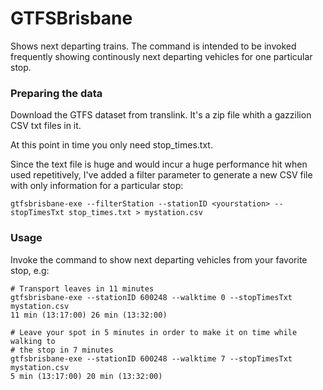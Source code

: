 GTFSBrisbane
============

Shows next departing trains. The command is intended to be invoked frequently
showing continously next departing vehicles for one particular stop.

### Preparing the data

Download the GTFS dataset from translink. It's a zip file whith a gazzilion CSV
txt files in it.

At this point in time you only need stop_times.txt.

Since the text file is huge and would incur a huge performance hit when used
repetitively, I've added a filter parameter to generate a new CSV file with only
information for a particular stop:

    gtfsbrisbane-exe --filterStation --stationID <yourstation> --stopTimesTxt stop_times.txt > mystation.csv

### Usage

Invoke the command to show next departing vehicles from your favorite stop, e.g:

    # Transport leaves in 11 minutes
    gtfsbrisbane-exe --stationID 600248 --walktime 0 --stopTimesTxt mystation.csv
    11 min (13:17:00) 26 min (13:32:00)

    # Leave your spot in 5 minutes in order to make it on time while walking to
    # the stop in 7 minutes
    gtfsbrisbane-exe --stationID 600248 --walktime 7 --stopTimesTxt mystation.csv
    5 min (13:17:00) 20 min (13:32:00)

